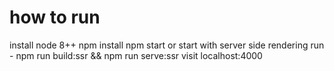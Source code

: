 # how to run

install node 8++
npm install
npm start or  start with server side rendering run  - npm run build:ssr && npm run serve:ssr
visit localhost:4000
